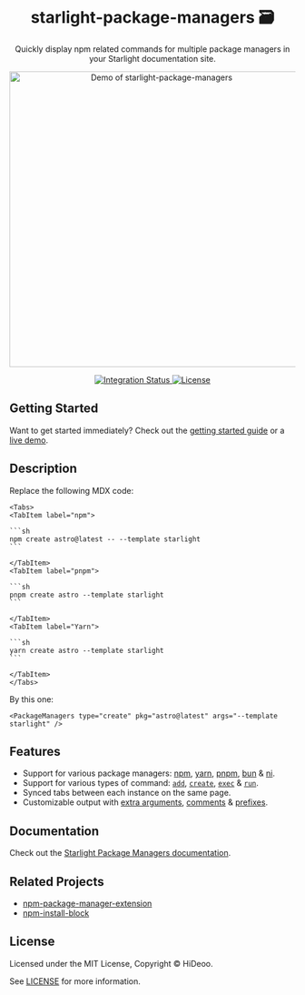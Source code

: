 <div align="center">
  <h1>starlight-package-managers 🗃</h1>
  <p>Quickly display npm related commands for multiple package managers in your Starlight documentation site.</p>
  <p>
    <a href="https://github.com/HiDeoo/vercel-env-push/assets/494699/12a27480-f3ff-470f-a108-e1bf73cd9146" title="Demo of starlight-package-managers">
      <img alt="Demo of starlight-package-managers" src="https://github.com/HiDeoo/vercel-env-push/assets/494699/12a27480-f3ff-470f-a108-e1bf73cd9146" width="520" />
    </a>
  </p>
</div>

<div align="center">
  <a href="https://github.com/HiDeoo/starlight-package-managers/actions/workflows/integration.yml">
    <img alt="Integration Status" src="https://github.com/HiDeoo/starlight-package-managers/actions/workflows/integration.yml/badge.svg" />
  </a>
  <a href="https://github.com/HiDeoo/starlight-package-managers/blob/main/LICENSE">
    <img alt="License" src="https://badgen.net/github/license/HiDeoo/starlight-package-managers" />
  </a>
  <br />
</div>

## Getting Started

Want to get started immediately? Check out the [getting started guide](https://starlight-package-managers.vercel.app/guides/getting-started/) or a [live demo](https://starlight-package-managers.vercel.app/demo/).

## Description

Replace the following MDX code:

````mdx
<Tabs>
<TabItem label="npm">

```sh
npm create astro@latest -- --template starlight
```

</TabItem>
<TabItem label="pnpm">

```sh
pnpm create astro --template starlight
```

</TabItem>
<TabItem label="Yarn">

```sh
yarn create astro --template starlight
```

</TabItem>
</Tabs>
````

By this one:

```mdx
<PackageManagers type="create" pkg="astro@latest" args="--template starlight" />
```

## Features

- Support for various package managers: [npm](https://www.npmjs.com), [yarn](https://yarnpkg.com), [pnpm](https://pnpm.io), [bun](https://bun.sh) & [ni](https://github.com/antfu/ni).
- Support for various types of command: [`add`](https://starlight-package-managers.vercel.app/guides/usage/#add), [`create`](https://starlight-package-managers.vercel.app/guides/usage/#create), [`exec`](https://starlight-package-managers.vercel.app/guides/usage/#exec) & [`run`](https://starlight-package-managers.vercel.app/guides/usage/#run).
- Synced tabs between each instance on the same page.
- Customizable output with [extra arguments](https://starlight-package-managers.vercel.app/guides/usage/#extra-arguments), [comments](https://starlight-package-managers.vercel.app/guides/usage/#comment) & [prefixes](https://starlight-package-managers.vercel.app/guides/usage/#prefix).

## Documentation

Check out the [Starlight Package Managers documentation](https://starlight-package-managers.vercel.app).

## Related Projects

- [npm-package-manager-extension](https://github.com/HiDeoo/npm-package-manager-extension)
- [npm-install-block](https://github.com/HiDeoo/npm-install-block)

## License

Licensed under the MIT License, Copyright © HiDeoo.

See [LICENSE](https://github.com/HiDeoo/starlight-package-managers/blob/main/LICENSE) for more information.
